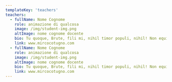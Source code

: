 ```yaml
---
templateKey: 'teachers'
teachers:
  - fullName: Nome Cognome
    role: animazione di qualcosa
    image: /img/student-img.png
    altImage: nome cognome docente
    bio: Tu quoque, Brute, fili mi, nihil timor populi, nihil! Non equidem invideo, miror magis posuere velit aliquet. Morbi fringilla convallis sapien, id pulvinar odio volutpat.
    link: www.mircocotugno.com
  - fullName: Nome Cognome
    role: animazione di qualcosa
    image: /img/student-img.png
    altImage: nome cognome docente
    bio: Tu quoque, Brute, fili mi, nihil timor populi, nihil! Non equidem invideo, miror magis posuere velit aliquet. Morbi fringilla convallis sapien, id pulvinar odio volutpat.
    link: www.mircocotugno.com
---
```

